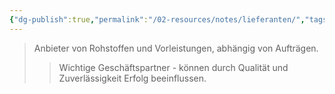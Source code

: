 ```yaml
---
{"dg-publish":true,"permalink":"/02-resources/notes/lieferanten/","tags":["stakeholder/geschäftspartner","wirtschaft/bwl"],"noteIcon":"","updated":"2025-09-27T01:32:43.633+02:00"}
---
```


>Anbieter von Rohstoffen und Vorleistungen, abhängig von Aufträgen.
>>Wichtige Geschäftspartner - können durch Qualität und Zuverlässigkeit Erfolg beeinflussen.
